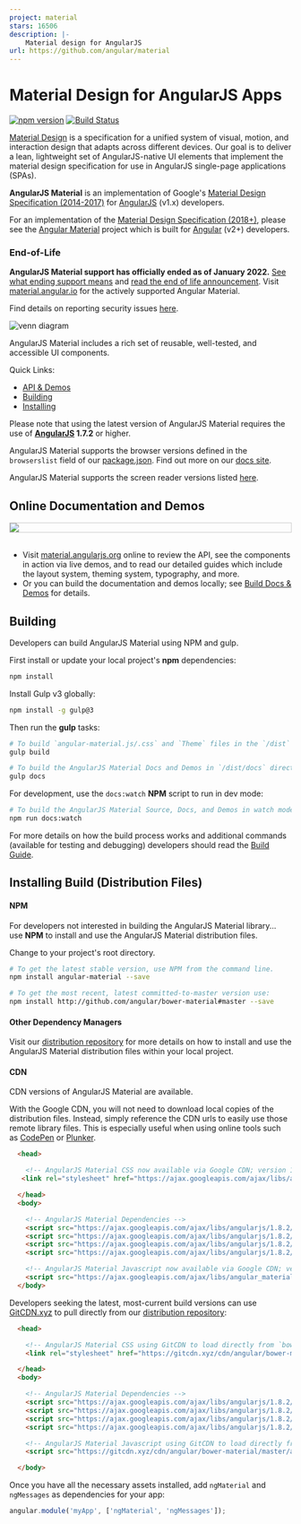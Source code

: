 ```yaml
---
project: material
stars: 16506
description: |-
    Material design for AngularJS
url: https://github.com/angular/material
---
```


# Material Design for AngularJS Apps
[![npm version](https://badge.fury.io/js/angular-material.svg)](https://www.npmjs.com/package/angular-material)
[![Build Status](https://travis-ci.org/angular/material.svg)](https://travis-ci.org/angular/material)

[Material Design](https://material.io/archive/guidelines/) is a specification for a
unified system of visual, motion, and interaction design that adapts across different devices. Our
goal is to deliver a lean, lightweight set of AngularJS-native UI elements that implement the
material design specification for use in AngularJS single-page applications (SPAs).

**AngularJS Material** is an implementation of Google's 
[Material Design Specification (2014-2017)](https://material.io/archive/guidelines/material-design/)
for [AngularJS](https://angularjs.org) (v1.x) developers.

For an implementation of the [Material Design Specification (2018+)](https://material.io/design/),
please see the [Angular Material](https://material.angular.io/) project which is built for
[Angular](https://angular.io) (v2+) developers.

### <a name="lts"></a> End-of-Life

**AngularJS Material support has officially ended as of January 2022.**
[See what ending support means](https://docs.angularjs.org/misc/version-support-status)
and [read the end of life announcement](https://goo.gle/angularjs-end-of-life). Visit
[material.angular.io](https://material.angular.io) for the actively supported Angular Material.

Find details on reporting security issues
[here](https://github.com/angular/material/blob/master/SECURITY.md).

![venn diagram](https://cloud.githubusercontent.com/assets/210413/5077572/30dfc2f0-6e6a-11e4-9723-07c918128f4f.png)

AngularJS Material includes a rich set of reusable, well-tested, and accessible UI components.

Quick Links:

*  [API & Demos](#demos)
*  [Building](#building)
*  [Installing](#installing)


Please note that using the latest version of AngularJS Material requires the use of
**[AngularJS](https://angularjs.org/) 1.7.2** or higher.

AngularJS Material supports the browser versions defined in the `browserslist` field
of our [package.json](package.json). Find out more on our
[docs site](https://material.angularjs.org/latest/#browser-support).

AngularJS Material supports the screen reader versions listed
[here](https://material.angularjs.org/latest/#screen-reader-support).

## <a name="demos"></a> Online Documentation and Demos

<div style="border: 1px solid #ccc">
  <img src="https://user-images.githubusercontent.com/3506071/93010488-11578980-f55b-11ea-9ea3-c4a7bffd20b9.png" style="display:block;">
</div><br>

- Visit [material.angularjs.org](https://material.angularjs.org/) online to review the API, see the
  components in action via live demos, and to read our detailed guides which include the layout system,
  theming system, typography, and more.
- Or you can build the documentation and demos locally; see
  [Build Docs & Demos](https://github.com/angular/material/tree/master/docs/README.md) for details.

## <a name="building"></a> Building

Developers can build AngularJS Material using NPM and gulp.

First install or update your local project's **npm** dependencies:

```bash
npm install
```

Install Gulp v3 globally:

```bash
npm install -g gulp@3
```

Then run the **gulp** tasks:

```bash
# To build `angular-material.js/.css` and `Theme` files in the `/dist` directory
gulp build

# To build the AngularJS Material Docs and Demos in `/dist/docs` directory
gulp docs
```

For development, use the `docs:watch` **NPM** script to run in dev mode:

```bash
# To build the AngularJS Material Source, Docs, and Demos in watch mode
npm run docs:watch
```

For more details on how the build process works and additional commands (available for testing and
debugging) developers should read the [Build Guide](docs/guides/BUILD.md).

## <a name="installing"></a> Installing Build (Distribution Files)

#### NPM

For developers not interested in building the AngularJS Material library... use **NPM** to install
and use the AngularJS Material distribution files.

Change to your project's root directory.

```bash
# To get the latest stable version, use NPM from the command line.
npm install angular-material --save

# To get the most recent, latest committed-to-master version use:
npm install http://github.com/angular/bower-material#master --save
```

#### Other Dependency Managers

Visit our [distribution repository](https://github.com/angular/bower-material/blob/master/README.md)
for more details on how to install and use the AngularJS Material distribution files within your local
project.

#### CDN

CDN versions of AngularJS Material are available.

With the Google CDN, you will not need to download local copies of the distribution files. Instead,
simply reference the CDN urls to easily use those remote library files. This is especially useful
when using online tools such as [CodePen](http://codepen.io/) or [Plunker](http://plnkr.co/).

```html
  <head>

    <!-- AngularJS Material CSS now available via Google CDN; version 1.2.1 used here -->
   <link rel="stylesheet" href="https://ajax.googleapis.com/ajax/libs/angular_material/1.2.1/angular-material.min.css">

  </head>
  <body>

    <!-- AngularJS Material Dependencies -->
    <script src="https://ajax.googleapis.com/ajax/libs/angularjs/1.8.2/angular.min.js"></script>
    <script src="https://ajax.googleapis.com/ajax/libs/angularjs/1.8.2/angular-animate.min.js"></script>
    <script src="https://ajax.googleapis.com/ajax/libs/angularjs/1.8.2/angular-aria.min.js"></script>
    <script src="https://ajax.googleapis.com/ajax/libs/angularjs/1.8.2/angular-messages.min.js"></script>

    <!-- AngularJS Material Javascript now available via Google CDN; version 1.2.1 used here -->
    <script src="https://ajax.googleapis.com/ajax/libs/angular_material/1.2.1/angular-material.min.js"></script>
  </body>
```

Developers seeking the latest, most-current build versions can use [GitCDN.xyz](https://gitcdn.xyz/) to
pull directly from our [distribution repository](https://github.com/angular/bower-material):

```html
  <head>

    <!-- AngularJS Material CSS using GitCDN to load directly from `bower-material/master` -->
    <link rel="stylesheet" href="https://gitcdn.xyz/cdn/angular/bower-material/master/angular-material.css">

  </head>
  <body>

    <!-- AngularJS Material Dependencies -->
    <script src="https://ajax.googleapis.com/ajax/libs/angularjs/1.8.2/angular.js"></script>
    <script src="https://ajax.googleapis.com/ajax/libs/angularjs/1.8.2/angular-animate.js"></script>
    <script src="https://ajax.googleapis.com/ajax/libs/angularjs/1.8.2/angular-aria.js"></script>
    <script src="https://ajax.googleapis.com/ajax/libs/angularjs/1.8.2/angular-messages.min.js"></script>

    <!-- AngularJS Material Javascript using GitCDN to load directly from `bower-material/master` -->
    <script src="https://gitcdn.xyz/cdn/angular/bower-material/master/angular-material.js"></script>

  </body>
```

Once you have all the necessary assets installed, add `ngMaterial` and `ngMessages` as dependencies for your
app:

```javascript
angular.module('myApp', ['ngMaterial', 'ngMessages']);
```

